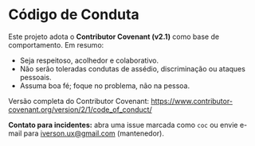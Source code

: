 # Código de Conduta

Este projeto adota o **Contributor Covenant (v2.1)** como base de comportamento. Em resumo:

- Seja respeitoso, acolhedor e colaborativo.
- Não serão toleradas condutas de assédio, discriminação ou ataques pessoais.
- Assuma boa fé; foque no problema, não na pessoa.

Versão completa do Contributor Covenant: https://www.contributor-covenant.org/version/2/1/code_of_conduct/

**Contato para incidentes:** abra uma issue marcada como `coc` ou envie e-mail para iverson.ux@gmail.com (mantenedor).
